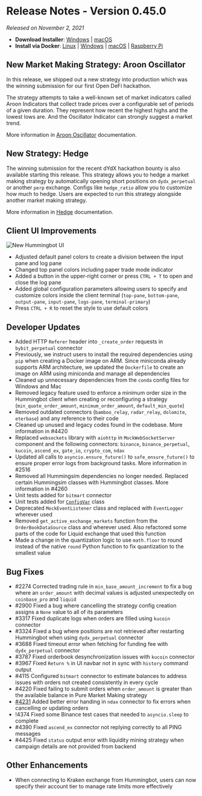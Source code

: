 # Release Notes - Version 0.45.0

*Released on November 2, 2021*

- **Download Installer**: [Windows](https://dist.hummingbot.io/hummingbot_v0.45.0_setup.exe) | [macOS](https://dist.hummingbot.io/hummingbot_v0.45.0.dmg)
- **Install via Docker**: [Linux](/installation/docker/#linuxubuntu) | [Windows](/installation/docker/#windows) | [macOS](/installation/docker/#macos) | [Raspberry Pi](/installation/raspberry-pi/#install-via-docker)

## New Market Making Strategy: Aroon Oscillator

In this release, we shipped out a new strategy into production which was the winning submission for our first Open DeFi hackathon.

The strategy attempts to take a well-known set of market indicators called Aroon Indicators that collect trade prices over a configurable set of periods of a given duration. They represent how recent the highest highs and the lowest lows are. And the Oscillator Indicator can strongly suggest a market trend.

More information in [Aroon Oscillator](/strategies/aroon-oscillator) documentation.


## New Strategy: Hedge

The winning submission for the recent dYdX hackathon bounty is also available starting this release. This strategy allows you to hedge a market making strategy by automatically opening short positions on `dydx_perpetual` or another `perp` exchange. Configs like `hedge_ratio` allow you to customize how much to hedge. Users are expected to run this strategy alongside another market making strategy.

More information in [Hedge](/strategies/hedge) documentation.


## Client UI Improvements

![New Hummingbot UI](/assets/img/hb_client_new_1.png)

- Adjusted default panel colors to create a division between the input pane and log pane
- Changed top panel colors including paper trade mode indicator
- Added a button in the upper-right corner or press `CTRL + T` to open and close the log pane
- Added global configuration parameters allowing users to specify and customize colors inside the client terminal (`top-pane`, `bottom-pane`, `output-pane`, `input-pane`, `logs-pane`, `terminal-primary`)
- Press `CTRL + R` to reset the style to use default colors


## Developer Updates

- Added HTTP `Referer` header into `_create_order` requests in `bybit_perpetual` connector
- Previously, we instruct users to install the required dependencies using `pip` when creating a Docker image on ARM. Since miniconda already supports ARM architecture, we updated the `Dockerfile` to create an image on ARM using miniconda and manage all dependencies
- Cleaned up unnecessary dependencies from the `conda` config files for Windows and Mac
- Removed legacy feature used to enforce a minimum order size in the Hummingbot client when creating or reconfiguring a strategy (`min_quote_order_amount`, `minimum_order_amount`, `default_min_quote`)
- Removed outdated connectors (`bamboo_relay`, `radar_relay`, `dolomite`, `eterbase`) and any reference to their code
- Cleaned up unused and legacy codes found in the codebase. More information in #4420
- Replaced `websockets` library with `aiohttp` in `MockWebSocketServer` component and the following connectors: `binance`, `binance_perpetual`, `kucoin`, `ascend_ex`, `gate_io`, `crypto_com`, `ndax`
- Updated all calls to `asyncio.ensure_future()` to `safe_ensure_future()` to ensure proper error logs from background tasks. More information in #2516
- Removed all Hummingsim dependencies no longer needed. Replaced certain Hummingsim classes with Hummingbot classes. More information in #4260
- Unit tests added for `bitmart` connector
- Unit tests added for [`ConfigVar`](https://github.com/hummingbot/hummingbot/blob/master/hummingbot/client/config/config_var.py) class
- Deprecated `MockEventListener` class and replaced with `EventLogger` wherever used
- Removed `get_active_exchange_markets` function from the `OrderBookDataSource` class and wherever used. Also refactored some parts of the code for Liquid exchange that used this function
- Made a change in the quantization logic to use `math.floor` to round instead of the native `round` Python function to fix quantization to the smallest value


## Bug Fixes

- #2274 Corrected trading rule in `min_base_amount_increment` to fix a bug where an `order_amount` with decimal values is adjusted unexpectedly on `coinbase_pro` and `liquid`
- #2900 Fixed a bug where cancelling the strategy config creation assigns a `None` value to all of its parameters
- #3317 Fixed duplicate logs when orders are filled using `kucoin` connector
- #3324 Fixed a bug where positions are not retrieved after restarting Hummingbot when using `dydx_perpetual` connector
- #3688 Fixed timeout error when fetching for funding fee with `dydx_perpetual` connector
- #3787 Fixed orderbook desynchronization issues with `kucoin` connector
- #3967 Fixed `Return %` in UI navbar not in sync with `history` command output
- #4115 Configured `bitmart` connector to estimate balances to address issues with orders not created consistently in every cycle
- #4220 Fixed failing to submit orders when `order_amount` is greater than the available balance in Pure Market Making strategy
- [#4231](https://github.com/hummingbot/hummingbot/issues/4390) Added better error handing in `ndax` connector to fix errors when cancelling or updating orders
- !4374 Fixed some Binance test cases that needed to `asyncio.sleep` to complete
- #4390 Fixed `ascend_ex` connector not replying correctly to all PING messages
- #4425 Fixed `status` output error with liquidity mining strategy when campaign details are not provided from backend


## Other Enhancements

- When connecting to Kraken exchange from Hummingbot, users can now specify their account tier to manage rate limits more effectively